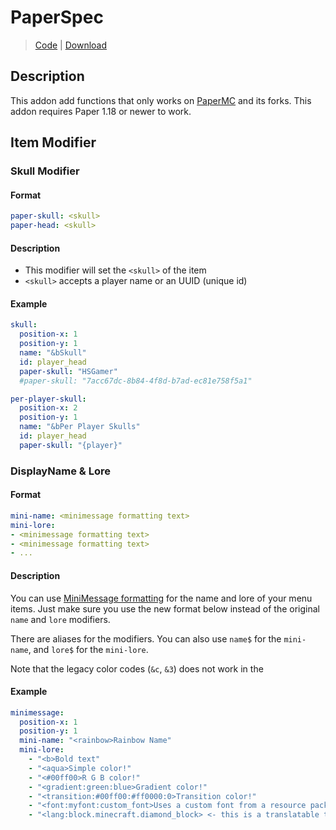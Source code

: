 # PaperSpec
> [Code](https://github.com/BetterGUI-MC/PaperSpec/) | [Download](https://ci.codemc.io/job/BetterGUI-MC/view/Addon/job/PaperSpec/)

## Description
This addon add functions that only works on [PaperMC](https://papermc.io/) and its forks. This addon requires Paper 1.18 or newer to work.

## Item Modifier

### Skull Modifier

#### Format
```yaml
paper-skull: <skull>
paper-head: <skull>
```

#### Description
* This modifier will set the `<skull>` of the item
* `<skull>` accepts a player name or an UUID (unique id)

#### Example
```yaml
skull:
  position-x: 1
  position-y: 1
  name: "&bSkull"
  id: player_head
  paper-skull: "HSGamer"
  #paper-skull: "7acc67dc-8b84-4f8d-b7ad-ec81e758f5a1"

per-player-skull:
  position-x: 2
  position-y: 1
  name: "&bPer Player Skulls"
  id: player_head
  paper-skull: "{player}"
```

### DisplayName & Lore

#### Format
```yaml
mini-name: <minimessage formatting text>
mini-lore:
- <minimessage formatting text>
- <minimessage formatting text>
- ...
```

#### Description
You can use [MiniMessage formatting](https://docs.adventure.kyori.net/minimessage/index.html) for the name and lore of your menu items. Just make sure you use the new format below instead of the original `name` and `lore` modifiers.

There are aliases for the modifiers. You can also use `name$` for the `mini-name`, and `lore$` for the `mini-lore`.

Note that the legacy color codes (`&c`, `&3`) does not work in the

#### Example
```yaml
minimessage:
  position-x: 1
  position-y: 1
  mini-name: "<rainbow>Rainbow Name"
  mini-lore:
    - "<b>Bold text"
    - "<aqua>Simple color!"
    - "<#00ff00>R G B color!"
    - "<gradient:green:blue>Gradient color!"
    - "<transition:#00ff00:#ff0000:0>Transition color!"
    - "<font:myfont:custom_font>Uses a custom font from a resource pack"
    - "<lang:block.minecraft.diamond_block> <- this is a translatable text"
```
